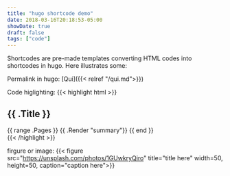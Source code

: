 ```yaml
---
title: "hugo shortcode demo"
date: 2018-03-16T20:18:53-05:00
showDate: true
draft: false
tags: ["code"]
---
```


Shortcodes are pre-made templates converting HTML codes into shortcodes in hugo. Here illustrates some:

Permalink in hugo:
[Qui]({{< relref "/qui.md">}})


Code higlighting:
{{< highlight html >}}

<section id="main">
  <div>
   <h1 id="title">{{ .Title }}</h1>
    {{ range .Pages }}
        {{ .Render "summary"}}
    {{ end }}
  </div>
</section>
{{< /highlight >}}

firgure or image:
{{< figure src="https://unsplash.com/photos/1GUwkryQiro" title="title here" width=50, height=50, caption="caption here">}}



